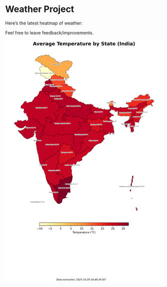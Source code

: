 # Weather Project

Here’s the latest heatmap of weather:

Feel free to leave feedback/improvements.

![India Heatmap](docs/assets/india_heatmap.png?v=01F627)
